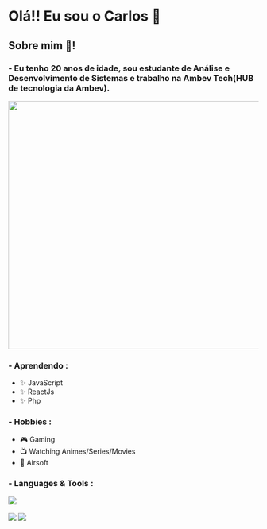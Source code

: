 # Olá!! Eu sou o Carlos 🤙

## Sobre mim 💬!
### - Eu tenho 20 anos de idade, sou estudante de Análise e Desenvolvimento de Sistemas e trabalho na Ambev Tech(HUB de tecnologia da Ambev).
<div display: "inline_block">

<img src="https://user-images.githubusercontent.com/60518820/128395849-06e841bc-7c73-4b78-b61c-a5298b698edf.gif" width="1000" height="500" >

<p align="left">
  
### - Aprendendo :
- ✨ JavaScript 
- ✨ ReactJs
- ✨ Php
  
### - Hobbies : 
- 🎮 Gaming
- 📺 Watching Animes/Series/Movies
- 🔫 Airsoft
 </p>
 
### - Languages & Tools :

<a href="https://docs.microsoft.com/pt-br/dotnet/csharp/" target="_blank">
   <img src="https://img.shields.io/badge/C%23-239120?style=for-the-badge&logo=c-sharp&logoColor=white">
</a>



</div>

</br>
<div display: "inline_block">
<img heigth="180px" src="https://github-readme-stats.vercel.app/api?username=CarlosPires3b&theme=dark&include_all_commits=true&show_icons=true" />
<img heigth="180px" src="https://github-readme-stats.vercel.app/api/top-langs/?username=CarlosPires3b&layout=compact&langs_count=16&theme=dark" />
</div>
